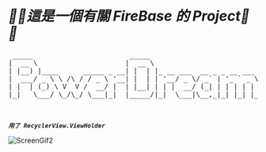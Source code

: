 #  ***🦣🐘這是一個有關 FireBase 的 Project🦣🐘***

<pre>
 _____                       _____                           __  __ _             
|  __ \                     |  __ \                         |  \/  (_)            
| |__) |____      _____ _ __| |  | |_ __ ___  __ _ _ __ ___ | \  / |_ _ __   __ _ 
|  ___/ _ \ \ /\ / / _ \ '__| |  | | '__/ _ \/ _` | '_ ` _ \| |\/| | | '_ \ / _` |
| |  | (_) \ V  V /  __/ |  | |__| | | |  __/ (_| | | | | | | |  | | | | | | (_| |
|_|   \___/ \_/\_/ \___|_|  |_____/|_|  \___|\__,_|_| |_| |_|_|  |_|_|_| |_|\__, |
                                                                             __/ |
                                                                            |___/ 
</pre>

***`用了 RecyclerView.ViewHolder`***

![ScreenGif2](https://user-images.githubusercontent.com/109954610/215160904-008e0158-c99d-4ddc-8849-fae1819f226b.gif)



